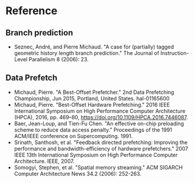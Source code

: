 # Reference

## Branch prediction

- Seznec, André, and Pierre Michaud. "A case for (partially) tagged geometric history length branch prediction." The Journal of Instruction-Level Parallelism 8 (2006): 23.

## Data Prefetch
- Michaud, Pierre. "A Best-Offset Prefetcher." 2nd Data Prefetching Championship, Jun 2015, Portland, United States. hal-01165600
- Michaud, Pierre. "Best-Offset Hardware Prefetching." 2016 IEEE International Symposium on High Performance Computer Architecture (HPCA), 2016, pp. 469–80, https://doi.org/10.1109/HPCA.2016.7446087.
- Baer, Jean-Loup, and Tien-Fu Chen. "An effective on-chip preloading scheme to reduce data access penalty." Proceedings of the 1991 ACM/IEEE conference on Supercomputing. 1991.
- Srinath, Santhosh, et al. "Feedback directed prefetching: Improving the performance and bandwidth-efficiency of hardware prefetchers." 2007 IEEE 13th International Symposium on High Performance Computer Architecture. IEEE, 2007.
- Somogyi, Stephen, et al. "Spatial memory streaming." ACM SIGARCH Computer Architecture News 34.2 (2006): 252-263.
